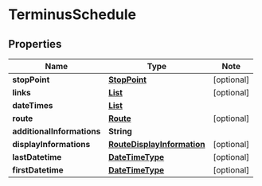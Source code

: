 # TerminusSchedule

## Properties

Name | Type | Note
---- | ---- | ----
**stopPoint** | [**StopPoint**](StopPoint.md) | [optional] 
**links** | [**List<LinkSchema>**](LinkSchema.md) | [optional] 
**dateTimes** | [**List<DateTimeType>**](DateTimeType.md) | 
**route** | [**Route**](Route.md) | [optional] 
**additionalInformations** | **String** | 
**displayInformations** | [**RouteDisplayInformation**](RouteDisplayInformation.md) | [optional] 
**lastDatetime** | [**DateTimeType**](DateTimeType.md) | [optional] 
**firstDatetime** | [**DateTimeType**](DateTimeType.md) | [optional] 

